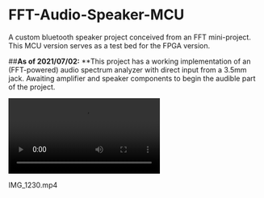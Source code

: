 # FFT-Audio-Speaker-MCU
A custom bluetooth speaker project conceived from an FFT mini-project.  This MCU version serves as a test bed for the FPGA version.

##**As of 2021/07/02:**
**This project has a working implementation of an (FFT-powered) audio spectrum analyzer with direct input from a 3.5mm jack.  Awaiting amplifier and speaker components to begin the audible part of the project.

![alt-text](https://github.com/Gunmetal-61/FFT-Audio-Speaker-MCU/blob/gh-pages/video/IMG_1230.mp4)

IMG_1230.mp4
